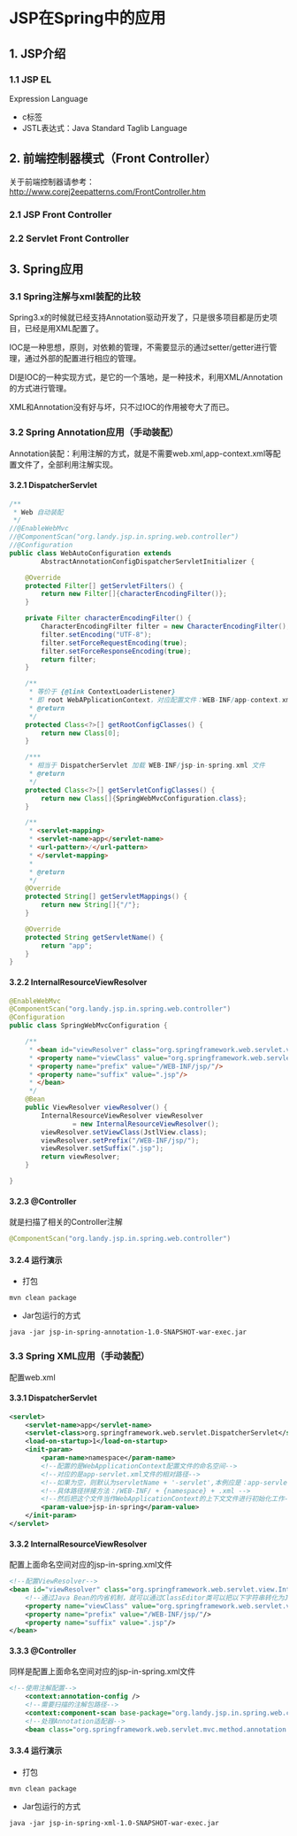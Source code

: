 # JSP在Spring中的应用

## 1. JSP介绍

### 1.1 JSP EL

Expression Language

- c标签
- JSTL表达式：Java Standard Taglib Language

## 2. 前端控制器模式（Front Controller）

关于前端控制器请参考：http://www.corej2eepatterns.com/FrontController.htm

### 2.1 JSP Front Controller

### 2.2 Servlet Front Controller

## 3. Spring应用

### 3.1 Spring注解与xml装配的比较

Spring3.x的时候就已经支持Annotation驱动开发了，只是很多项目都是历史项目，已经是用XML配置了。

IOC是一种思想，原则，对依赖的管理，不需要显示的通过setter/getter进行管理，通过外部的配置进行相应的管理。

DI是IOC的一种实现方式，是它的一个落地，是一种技术，利用XML/Annotation的方式进行管理。

XML和Annotation没有好与坏，只不过IOC的作用被夸大了而已。

### 3.2 Spring Annotation应用（手动装配）

Annotation装配：利用注解的方式，就是不需要web.xml,app-context.xml等配置文件了，全部利用注解实现。

#### 3.2.1 DispatcherServlet

```java
/**
 * Web 自动装配
 */
//@EnableWebMvc
//@ComponentScan("org.landy.jsp.in.spring.web.controller")
//@Configuration
public class WebAutoConfiguration extends
        AbstractAnnotationConfigDispatcherServletInitializer {

    @Override
    protected Filter[] getServletFilters() {
        return new Filter[]{characterEncodingFilter()};
    }

    private Filter characterEncodingFilter() {
        CharacterEncodingFilter filter = new CharacterEncodingFilter();
        filter.setEncoding("UTF-8");
        filter.setForceRequestEncoding(true);
        filter.setForceResponseEncoding(true);
        return filter;
    }

    /**
     * 等价于 {@link ContextLoaderListener}
     * 即 root WebAPplicationContext，对应配置文件：WEB-INF/app-context.xml
     * @return
     */
    protected Class<?>[] getRootConfigClasses() {
        return new Class[0];
    }

    /***
     * 相当于 DispatcherServlet 加载 WEB-INF/jsp-in-spring.xml 文件
     * @return
     */
    protected Class<?>[] getServletConfigClasses() {
        return new Class[]{SpringWebMvcConfiguration.class};
    }

    /**
     * <servlet-mapping>
     * <servlet-name>app</servlet-name>
     * <url-pattern>/</url-pattern>
     * </servlet-mapping>
     *
     * @return
     */
    @Override
    protected String[] getServletMappings() {
        return new String[]{"/"};
    }

    @Override
    protected String getServletName() {
        return "app";
    }
}
```



#### 3.2.2 InternalResourceViewResolver

```java
@EnableWebMvc
@ComponentScan("org.landy.jsp.in.spring.web.controller")
@Configuration
public class SpringWebMvcConfiguration {

    /**
     * <bean id="viewResolver" class="org.springframework.web.servlet.view.InternalResourceViewResolver">
     * <property name="viewClass" value="org.springframework.web.servlet.view.JstlView" />
     * <property name="prefix" value="/WEB-INF/jsp/"/>
     * <property name="suffix" value=".jsp"/>
     * </bean>
     */
    @Bean
    public ViewResolver viewResolver() {
        InternalResourceViewResolver viewResolver
                = new InternalResourceViewResolver();
        viewResolver.setViewClass(JstlView.class);
        viewResolver.setPrefix("/WEB-INF/jsp/");
        viewResolver.setSuffix(".jsp");
        return viewResolver;
    }

}
```



#### 3.2.3 @Controller

就是扫描了相关的Controller注解

```java
@ComponentScan("org.landy.jsp.in.spring.web.controller")
```



#### 3.2.4 运行演示

- 打包

```
mvn clean package
```

- Jar包运行的方式

```
java -jar jsp-in-spring-annotation-1.0-SNAPSHOT-war-exec.jar
```

### 3.3 Spring XML应用（手动装配）

配置web.xml

#### 3.3.1 DispatcherServlet

```xml
<servlet>
    <servlet-name>app</servlet-name>
    <servlet-class>org.springframework.web.servlet.DispatcherServlet</servlet-class>
    <load-on-startup>1</load-on-startup>
    <init-param>
        <param-name>namespace</param-name>
        <!--配置的是WebApplicationContext配置文件的命名空间-->
        <!--对应的是app-servlet.xml文件的相对路径-->
        <!--如果为空，则默认为servletName + '-servlet',本例应是：app-servlet-->
        <!--具体路径拼接方法：/WEB-INF/ + {namespace} + .xml -->
        <!--然后把这个文件当作WebApplicationContext的上下文文件进行初始化工作-->
        <param-value>jsp-in-spring</param-value>
    </init-param>
</servlet>
```



#### 3.3.2 InternalResourceViewResolver

配置上面命名空间对应的jsp-in-spring.xml文件

```xml
<!--配置ViewResolver-->
<bean id="viewResolver" class="org.springframework.web.servlet.view.InternalResourceViewResolver">
    <!--通过Java Bean的内省机制，就可以通过ClassEditor类可以把以下字符串转化为JstlView的Class对象-->
    <property name="viewClass" value="org.springframework.web.servlet.view.JstlView" />
    <property name="prefix" value="/WEB-INF/jsp/"/>
    <property name="suffix" value=".jsp"/>
</bean>
```



#### 3.3.3 @Controller

同样是配置上面命名空间对应的jsp-in-spring.xml文件

```xml
<!--使用注解配置-->
    <context:annotation-config />
    <!--需要扫描的注解包路径-->
    <context:component-scan base-package="org.landy.jsp.in.spring.web.controller" />
    <!--处理Annotation适配器-->
    <bean class="org.springframework.web.servlet.mvc.method.annotation.RequestMappingHandlerAdapter" />
```



#### 3.3.4 运行演示

- 打包

```
mvn clean package
```

- Jar包运行的方式

```
java -jar jsp-in-spring-xml-1.0-SNAPSHOT-war-exec.jar
```

### 